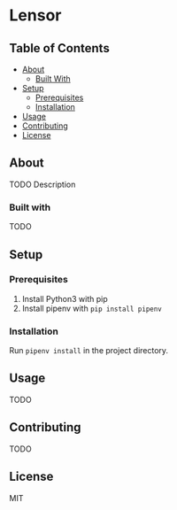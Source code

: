 # Lensor

## Table of Contents

* [About](#about)
  * [Built With](#built-with)
* [Setup](#setup)
  * [Prerequisites](#prerequisites)
  * [Installation](#installation)
* [Usage](#usage)
* [Contributing](#contributing)
* [License](#license)

## About

TODO Description

### Built with

TODO

## Setup

### Prerequisites

1. Install Python3 with pip
2. Install pipenv with `pip install pipenv`

### Installation

Run `pipenv install` in the project directory.

## Usage

TODO

## Contributing

TODO

## License

MIT